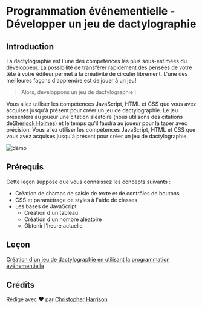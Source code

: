 # Programmation événementielle - Développer un jeu de dactylographie

## Introduction

La dactylographie est l'une des compétences les plus sous-estimées du développeur. La possibilité de transférer rapidement des pensées de votre tête à votre éditeur permet à la créativité de circuler librement. L'une des meilleures façons d'apprendre est de jouer à un jeu!

> Alors, développons un jeu de dactylographie !

Vous allez utiliser les compétences JavaScript, HTML et CSS que vous avez acquises jusqu'à présent pour créer un jeu de dactylographie. Le jeu présentera au joueur une citation aléatoire (nous utilisons des citations de[Sherlock Holmes](https://en.wikipedia.org/wiki/Sherlock_Holmes)) et le temps qu'il faudra au joueur pour la taper avec précision. Vous allez utiliser les compétences JavaScript, HTML et CSS que vous avez acquises jusqu'à présent pour créer un jeu de dactylographie.

![démo](../images/demo.gif)

## Prérequis

Cette leçon suppose que vous connaissez les concepts suivants :

- Création de champs de saisie de texte et de contrôles de boutons
- CSS et paramètrage de styles à l'aide de classes
- Les bases de JavaScript
  - Création d'un tableau
  - Création d'un nombre aléatoire
  - Obtenir l'heure actuelle

## Leçon

[Création d'un jeu de dactylographie en utilisant la programmation événementielle](../typing-game/translations/README.fr.md)

## Crédits

Rédigé avec ♥️  par [Christopher Harrison](http://www.twitter.com/geektrainer)
